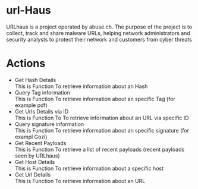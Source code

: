 # url-Haus
URLhaus is a project operated by abuse.ch. The purpose of the project is to collect, track and share malware URLs, helping network administrators and security analysts to protect their network and customers from cyber threats

# Actions 
<ul>
 
 <li>Get Hash Details </li>
This is Function To retrieve information about an Hash
 <li>Query Tag information</li>
This is Function To retrieve information about an specific Tag (for example pdf) 
 <li> Get Urls Details via ID </li>
This is Function To To retrieve information about an URL via specific ID
 <li> Query signature information</li>
This is Function To retrieve information about an specific signature (for exampl Gozi)
 <li> Get Recent Payloads </li>
This is Function To retrieve a list of recent payloads (recent payloads seen by URLhaus)
 <li> Get Host Details </li>
This is Function To retrieve information about a specific host
 <li> Get Url Details </li>
This is Function To retrieve information about an URL
</ul>
